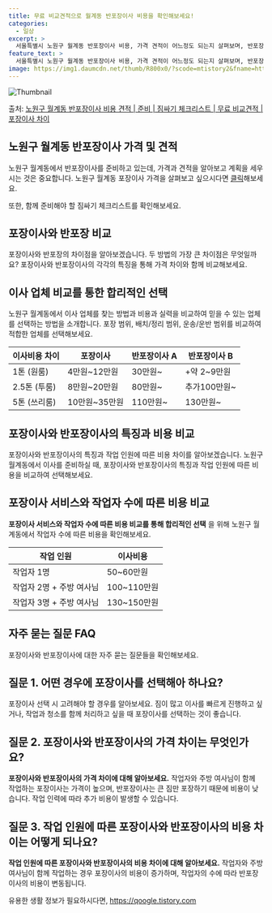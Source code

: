```yaml
---
title: 무료 비교견적으로 월계동 반포장이사 비용을 확인해보세요!
categories:
  - 일상
excerpt: >
  서울특별시 노원구 월계동 반포장이사 비용, 가격 견적이 어느정도 되는지 살펴보며, 반포장이사를 준비함에 있어 짐싸기 준비 체크리스트가 무엇인지 보겠습니다. 마지막으로 포장이사와 차이점을 통해 무료 비교견적으로 어떤 것이 더 합리적인 선택인지 공유 드립니다.노원구 월계동 포장이사 견적 샘플 보기 👈 클릭노원구 월계동 포장이사 가격 살펴보기 👈 클릭노원구 월계동 반포장이사 평균 이사 비용평수노원구 월계동 평균 이사 비용원룸 이사9평 이하 (1톤)30만원~투룸/쓰리룸 이사16평 ~ 20평 (2.5톤)80만원~쓰리룸 이사21평 (5톤) ~110만원~우리집 무료 이사견적 받기 👈 클릭포장 vs 반포장: 이사 방법 비교이사할 때 포장과 반포장의 가장 큰 차이점에 대해 알아보겠습니다.포장이사: 1톤은 50만원,..
feature_text: >
  서울특별시 노원구 월계동 반포장이사 비용, 가격 견적이 어느정도 되는지 살펴보며, 반포장이사를 준비함에 있어 짐싸기 준비 체크리스트가 무엇인지 보겠습니다. 마지막으로 포장이사와 차이점을 통해 무료 비교견적으로 어떤 것이 더 합리적인 선택인지 공유 드립니다.노원구 월계동 포장이사 견적 샘플 보기 👈 클릭노원구 월계동 포장이사 가격 살펴보기 👈 클릭노원구 월계동 반포장이사 평균 이사 비용평수노원구 월계동 평균 이사 비용원룸 이사9평 이하 (1톤)30만원~투룸/쓰리룸 이사16평 ~ 20평 (2.5톤)80만원~쓰리룸 이사21평 (5톤) ~110만원~우리집 무료 이사견적 받기 👈 클릭포장 vs 반포장: 이사 방법 비교이사할 때 포장과 반포장의 가장 큰 차이점에 대해 알아보겠습니다.포장이사: 1톤은 50만원,..
image: https://img1.daumcdn.net/thumb/R800x0/?scode=mtistory2&fname=https%3A%2F%2Fblog.kakaocdn.net%2Fdn%2FyHxMs%2FbtsHcmgt6J8%2F1EOQFyvjMzhPtqqRiySqrk%2Fimg.webp
---
```


![Thumbnail](https://img1.daumcdn.net/thumb/R800x0/?scode=mtistory2&fname=https%3A%2F%2Fblog.kakaocdn.net%2Fdn%2FyHxMs%2FbtsHcmgt6J8%2F1EOQFyvjMzhPtqqRiySqrk%2Fimg.webp)

<p>출처: <a href="https://qoogle.tistory.com/9862" rel="dofollow">노원구 월계동 반포장이사 비용 견적 | 준비 | 짐싸기 체크리스트 | 무료 비교견적 | 포장이사 차이</a> </p>

## 노원구 월계동 반포장이사 가격 및 견적

노원구 월계동에서 반포장이사를 준비하고 있는데, 가격과 견적을 알아보고 계획을 세우시는 것은 중요합니다. 노원구 월계동 포장이사 가격을
살펴보고 싶으시다면 [클릭](https://qoogle.tistory.com/9862)해보세요.

또한, 함께 준비해야 할 짐싸기 체크리스트를 확인해보세요.

## 포장이사와 반포장 비교

포장이사와 반포장의 차이점을 알아보겠습니다. 두 방법의 가장 큰 차이점은 무엇일까요? 포장이사와 반포장이사의 각각의 특징을 통해 가격 차이와
함께 비교해보세요.

## 이사 업체 비교를 통한 합리적인 선택

노원구 월계동에서 이사 업체를 찾는 방법과 비용과 실력을 비교하여 믿을 수 있는 업체를 선택하는 방법을 소개합니다. 포장 범위, 배치/정리
범위, 운송/운반 범위를 비교하여 적합한 업체를 선택해보세요.

**이사비용 차이** | **포장이사** | **반포장이사 A** | **반포장이사 B**  
---|---|---|---  
1톤 (원룸) | 4만원~12만원 | 30만원~ | +약 2~9만원  
2.5톤 (투룸) | 8만원~20만원 | 80만원~ | 추가100만원~  
5톤 (쓰리룸) | 10만원~35만원 | 110만원~ | 130만원~  
  
## 포장이사와 반포장이사의 특징과 비용 비교

포장이사와 반포장이사의 특징과 작업 인원에 따른 비용 차이를 알아보겠습니다. 노원구 월계동에서 이사를 준비하실 때, 포장이사와 반포장이사의
특징과 작업 인원에 따른 비용을 비교하여 선택해보세요.

## 포장이사 서비스와 작업자 수에 따른 비용 비교

**포장이사 서비스와 작업자 수에 따른 비용 비교를 통해 합리적인 선택** 을 위해 노원구 월계동에서 작업자 수에 따른 비용을 확인해보세요.

**작업 인원** | 이사비용  
---|---  
작업자 1명 | 50~60만원  
작업자 2명 + 주방 여사님 | 100~110만원  
작업자 3명 + 주방 여사님 | 130~150만원  
  
## 자주 묻는 질문 FAQ

포장이사와 반포장이사에 대한 자주 묻는 질문들을 확인해보세요.

## 질문 1. 어떤 경우에 포장이사를 선택해아 하나요?

포장이사 선택 시 고려해야 할 경우를 알아보세요. 짐이 많고 이사를 빠르게 진행하고 싶거나, 작업과 청소를 함께 처리하고 싶을 때 포장이사를
선택하는 것이 좋습니다.

## 질문 2. 포장이사와 반포장이사의 가격 차이는 무엇인가요?

**포장이사와 반포장이사의 가격 차이에 대해 알아보세요.** 작업자와 주방 여사님이 함께 작업하는 포장이사는 가격이 높으며, 반포장이사는 큰
짐만 포장하기 때문에 비용이 낮습니다. 작업 인력에 따라 추가 비용이 발생할 수 있습니다.

## 질문 3. 작업 인원에 따른 포장이사와 반포장이사의 비용 차이는 어떻게 되나요?

**작업 인원에 따른 포장이사와 반포장이사의 비용 차이에 대해 알아보세요.** 작업자와 주방 여사님이 함께 작업하는 경우 포장이사의 비용이
증가하며, 작업자의 수에 따라 반포장이사의 비용이 변동됩니다.

 

유용한 생활 정보가 필요하시다면, <a href="https://qoogle.tistory.com" rel="dofollow">https://qoogle.tistory.com</a>


